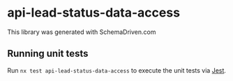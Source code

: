 
# api-lead-status-data-access

This library was generated with SchemaDriven.com

## Running unit tests

Run `nx test api-lead-status-data-access` to execute the unit tests via [Jest](https://jestjs.io).

